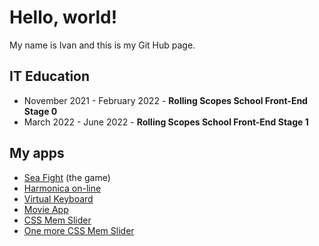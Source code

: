 # Hello, world!

My name is Ivan and this is my Git Hub page.

## IT Education

* November 2021 - February 2022 - **Rolling Scopes School Front-End Stage 0**
* March 2022 - June 2022 - **Rolling Scopes School Front-End Stage 1**

## My apps

* [Sea Fight](https://legat14.github.io/sea_fight/) (the game)
* [Harmonica on-line](https://legat14.github.io/JS_30_Harp/)
* [Virtual Keyboard](https://legat14.github.io/virtual_keyboard/)
* [Movie App](https://legat14.github.io/movie_app/)
* [CSS Mem Slider](https://legat14.github.io/cssMemSlider/)
* [One more CSS Mem Slider](https://legat14.github.io/cssMemSlider-1/)

